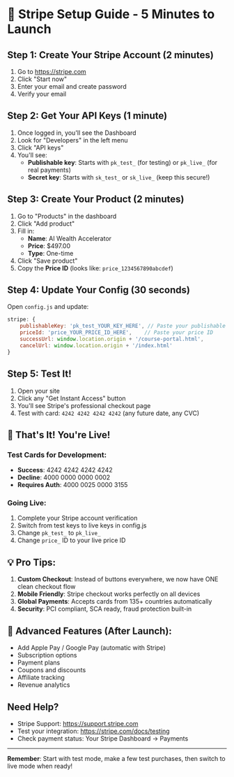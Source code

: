 # 🚀 Stripe Setup Guide - 5 Minutes to Launch

## Step 1: Create Your Stripe Account (2 minutes)
1. Go to https://stripe.com
2. Click "Start now"
3. Enter your email and create password
4. Verify your email

## Step 2: Get Your API Keys (1 minute)
1. Once logged in, you'll see the Dashboard
2. Look for "Developers" in the left menu
3. Click "API keys"
4. You'll see:
   - **Publishable key**: Starts with `pk_test_` (for testing) or `pk_live_` (for real payments)
   - **Secret key**: Starts with `sk_test_` or `sk_live_` (keep this secure!)

## Step 3: Create Your Product (2 minutes)
1. Go to "Products" in the dashboard
2. Click "Add product"
3. Fill in:
   - **Name**: AI Wealth Accelerator
   - **Price**: $497.00
   - **Type**: One-time
4. Click "Save product"
5. Copy the **Price ID** (looks like: `price_1234567890abcdef`)

## Step 4: Update Your Config (30 seconds)

Open `config.js` and update:

```javascript
stripe: {
    publishableKey: 'pk_test_YOUR_KEY_HERE', // Paste your publishable key
    priceId: 'price_YOUR_PRICE_ID_HERE',    // Paste your price ID
    successUrl: window.location.origin + '/course-portal.html',
    cancelUrl: window.location.origin + '/index.html'
}
```

## Step 5: Test It!

1. Open your site
2. Click any "Get Instant Access" button
3. You'll see Stripe's professional checkout page
4. Test with card: `4242 4242 4242 4242` (any future date, any CVC)

## 🎯 That's It! You're Live!

### Test Cards for Development:
- **Success**: 4242 4242 4242 4242
- **Decline**: 4000 0000 0000 0002
- **Requires Auth**: 4000 0025 0000 3155

### Going Live:
1. Complete your Stripe account verification
2. Switch from test keys to live keys in config.js
3. Change `pk_test_` to `pk_live_`
4. Change `price_` ID to your live price ID

## 💡 Pro Tips:

1. **Custom Checkout**: Instead of buttons everywhere, we now have ONE clean checkout flow
2. **Mobile Friendly**: Stripe checkout works perfectly on all devices
3. **Global Payments**: Accepts cards from 135+ countries automatically
4. **Security**: PCI compliant, SCA ready, fraud protection built-in

## 🔧 Advanced Features (After Launch):

- Add Apple Pay / Google Pay (automatic with Stripe)
- Subscription options
- Payment plans
- Coupons and discounts
- Affiliate tracking
- Revenue analytics

## Need Help?

- Stripe Support: https://support.stripe.com
- Test your integration: https://stripe.com/docs/testing
- Check payment status: Your Stripe Dashboard → Payments

---

**Remember**: Start with test mode, make a few test purchases, then switch to live mode when ready!